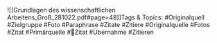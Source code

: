 
![[Grundlagen des wissenschaftlichen Arbeitens_Groß_281022.pdf#page=48]]Tags & Topics:
   #Originalquell
   #Zielgruppe
   #Foto
   #Paraphrase
   #Zitate
   #Zitiere
   #Originalquelle
   #Fotos
   #Zitat
   #Primärquelle
   #Zitat
   #Übernahme
   #Zitieren
